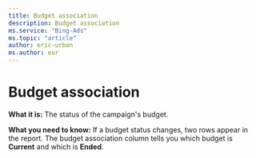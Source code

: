 ```yaml
---
title: Budget association
description: Budget association
ms.service: "Bing-Ads"
ms.topic: "article"
author: eric-urban
ms.author: eur
---
```


# Budget association

**What it is:**  The status of the campaign's budget.

**What you need to know:**    If a budget status changes, two rows appear in the report. The budget association column tells you which budget is **Current** and which is **Ended**.


